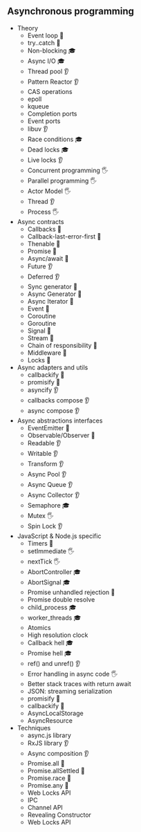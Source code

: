 ## Asynchronous programming

- Theory
  - Event loop 🙋
  - try..catch 🙋
  - Non-blocking 🎓
  - Async I/O 🎓
  - Thread pool 👂
  - Pattern Reactor 👂
  - CAS operations 
  - epoll
  - kqueue
  - Completion ports
  - Event ports
  - libuv 👂
  - Race conditions 🎓
  - Dead locks 🎓
  - Live locks 👂
  - Concurrent programming 🖐️
  - Parallel programming 🖐️
  - Actor Model 🖐️
  - Thread 👂
  - Process 🖐️
- Async contracts
  - Callbacks 📢
  - Callback-last-error-first 📢
  - Thenable 📢
  - Promise 📢
  - Async/await 📢
  - Future 👂
  - Deferred 👂
  - Sync generator 📢
  - Async Generator 📢
  - Async Iterator 📢
  - Event 📢 
  - Coroutine
  - Goroutine
  - Signal 📢
  - Stream 📢
  - Chain of responsibility 📢
  - Middleware 📢
  - Locks 📢
- Async adapters and utils
  - callbackify 🚀
  - promisify 🚀
  - asyncify 👂
  - callbacks compose 👂
  - async compose 👂
- Async abstractions interfaces
  - EventEmitter 🙋
  - Observable/Observer 🙋
  - Readable 👂
  - Writable 👂
  - Transform 👂
  - Async Pool 👂
  - Async Queue 👂
  - Async Collector 👂
  - Semaphore 🎓
  - Mutex 🖐️
  - Spin Lock 👂
- JavaScript & Node.js specific
  - Timers 📢
  - setImmediate 🖐️
  - nextTick 🖐️
  - AbortController 🎓
  - AbortSignal 🎓 
  - Promise unhandled rejection 🙋
  - Promise double resolve 
  - child_process 🎓
  - worker_threads 🎓
  - Atomics
  - High resolution clock
  - Callback hell 🎓 
  - Promise hell 🎓
  - ref() and unref() 👂
  - Error handling in async code 🖐️
  - Better stack traces with return await
  - JSON: streaming serialization
  - promisify 🚀
  - callbackify 🚀
  - AsyncLocalStorage
  - AsyncResource
- Techniques
  - async.js library
  - RxJS library 👂
  - Async composition 👂
  - Promise.all 🙋
  - Promise.allSettled 🙋
  - Promise.race 🙋
  - Promise.any 🙋
  - Web Locks API
  - IPC
  - Channel API
  - Revealing Constructor
  - Web Locks API
